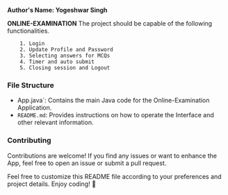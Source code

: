 **Author's Name: Yogeshwar Singh**

**ONLINE-EXAMINATION**
The project should be capable of the following functionalities.

        1. Login
        2. Update Profile and Password
        3. Selecting answers for MCQs
        4. Timer and auto submit
        5. Closing session and Logout

### File Structure

- App.java`: Contains the main Java code for the Online-Examination Application.
- `README.md`: Provides instructions on how to operate the Interface and other relevant information.

### Contributing

Contributions are welcome! If you find any issues or want to enhance the App, feel free to open an issue or submit a pull request.

Feel free to customize this README file according to your preferences and project details. Enjoy coding! 🚀
       